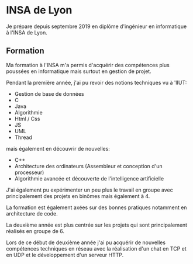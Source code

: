 # INSA de Lyon

Je prépare depuis septembre 2019 en diplôme d'ingénieur en informatique à l'INSA de Lyon.

## Formation

Ma formation à l'INSA m'a permis d'acquérir des compétences plus poussées en informatique mais surtout en gestion de projet.

Pendant la première année, j'ai pu revoir des notions techniques vu à 'lIUT:

- Gestion de base de données
- C
- Java
- Algorithmie
- Html / Css
- JS
- UML
- Thread

mais également en découvrir de nouvelles:

- C++
- Architecture des ordinateurs (Assembleur et conception d'un processeur)
- Algorithmie avancée et découverte de l'intelligence artificielle

J'ai également pu expérimenter un peu plus le travail en groupe avec principalement des projets en binômes mais également à 4.

La formation est également axées sur des bonnes pratiques notamment en architecture de code.

La deuxième année est plus centrée sur les projets qui sont principalement réalisés en groupe de 6.

Lors de ce début de deuxième année j'ai pu acquérir de nouvelles compétences techniques en réseau avec la réalisation d'un chat en TCP et en UDP et le développement d'un serveur HTTP.

